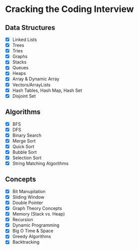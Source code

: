# Cracking the Coding Interview

## Data Structures

- [x] Linked Lists
- [x] Trees
- [x] Tries
- [x] Graphs
- [x] Stacks
- [x] Queues
- [x] Heaps
- [x] Array & Dynamic Array
- [x] Vectors/ArrayLists
- [x] Hash Tables, Hash Map, Hash Set
- [x] Disjoint Set

## Algorithms

- [x] BFS
- [x] DFS
- [x] Binary Search
- [x] Merge Sort
- [x] Quick Sort
- [x] Bubble Sort
- [x] Selection Sort
- [x] String Matching Algorithms

## Concepts

- [x] Bit Manupilation
- [x] Sliding Window
- [x] Double Pointer
- [x] Graph Theory Concepts
- [x] Memory (Stack vs. Heap)
- [x] Recursion
- [x] Dynamic Programming
- [x] Big O Time & Space
- [x] Greedy Algorithms
- [x] Backtracking
